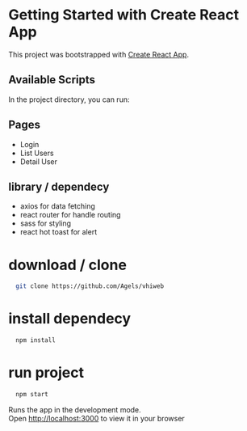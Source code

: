 # Getting Started with Create React App

This project was bootstrapped with [Create React App](https://github.com/facebook/create-react-app).

## Available Scripts

In the project directory, you can run:

## Pages

 - Login
 - List Users
 - Detail User
 
## library / dependecy
- axios for data fetching
- react router for handle routing
- sass for styling
- react hot toast for alert

# download / clone

```bash
  git clone https://github.com/Agels/vhiweb
```

# install dependecy

```bash
  npm install
```

# run project
```bash
  npm start
```

Runs the app in the development mode.\
Open [http://localhost:3000](http://localhost:3000) to view it in your browser

